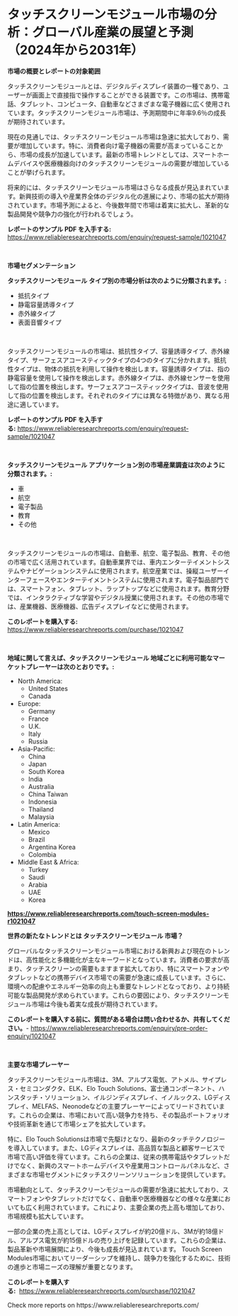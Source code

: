 <p><h1>タッチスクリーンモジュール市場の分析：グローバル産業の展望と予測（2024年から2031年）</h1></p><p><strong>市場の概要とレポートの対象範囲</strong></p>
<p><p>タッチスクリーンモジュールとは、デジタルディスプレイ装置の一種であり、ユーザーが画面上で直接指で操作することができる装置です。この市場は、携帯電話、タブレット、コンピュータ、自動車などさまざまな電子機器に広く使用されています。タッチスクリーンモジュール市場は、予測期間中に年率9.6％の成長が期待されています。</p><p>現在の見通しでは、タッチスクリーンモジュール市場は急速に拡大しており、需要が増加しています。特に、消費者向け電子機器の需要が高まっていることから、市場の成長が加速しています。最新の市場トレンドとしては、スマートホームデバイスや医療機器向けのタッチスクリーンモジュールの需要が増加していることが挙げられます。</p><p>将来的には、タッチスクリーンモジュール市場はさらなる成長が見込まれています。新興技術の導入や産業界全体のデジタル化の進展により、市場の拡大が期待されています。市場予測によると、今後数年間で市場は着実に拡大し、革新的な製品開発や競争力の強化が行われるでしょう。</p></p>
<p><strong>レポートのサンプル PDF を入手する:</strong> <a href="https://www.reliableresearchreports.com/enquiry/request-sample/1021047">https://www.reliableresearchreports.com/enquiry/request-sample/1021047</a></p>
<p>&nbsp;</p>
<p><strong>市場セグメンテーション</strong></p>
<p><strong>タッチスクリーンモジュール タイプ別の市場分析は次のように分類されます。:</strong></p>
<p><ul><li>抵抗タイプ</li><li>静電容量誘導タイプ</li><li>赤外線タイプ</li><li>表面音響タイプ</li></ul></p>
<p>&nbsp;</p>
<p><p>タッチスクリーンモジュールの市場は、抵抗性タイプ、容量誘導タイプ、赤外線タイプ、サーフェスアコースティックタイプの4つのタイプに分かれます。抵抗性タイプは、物体の抵抗を利用して操作を検出します。容量誘導タイプは、指の静電容量を使用して操作を検出します。赤外線タイプは、赤外線センサーを使用して指の位置を検出します。サーフェスアコースティックタイプは、音波を使用して指の位置を検出します。それぞれのタイプには異なる特徴があり、異なる用途に適しています。</p></p>
<p><strong>レポートのサンプル PDF を入手する:</strong>&nbsp;<a href="https://www.reliableresearchreports.com/enquiry/request-sample/1021047">https://www.reliableresearchreports.com/enquiry/request-sample/1021047</a></p>
<p>&nbsp;</p>
<p><strong> タッチスクリーンモジュール アプリケーション別の市場産業調査は次のように分類されます。:</strong></p>
<p><ul><li>車</li><li>航空</li><li>電子製品</li><li>教育</li><li>その他</li></ul></p>
<p>&nbsp;</p>
<p><p>タッチスクリーンモジュールの市場は、自動車、航空、電子製品、教育、その他の市場で広く活用されています。自動車業界では、車内エンターテイメントシステムやナビゲーションシステムに使用されます。航空産業では、操縦ユーザーインターフェースやエンターテイメントシステムに使用されます。電子製品部門では、スマートフォン、タブレット、ラップトップなどに使用されます。教育分野では、インタラクティブな学習やデジタル授業に使用されます。その他の市場では、産業機器、医療機器、広告ディスプレイなどに使用されます。</p></p>
<p><strong>このレポートを購入する:</strong>&nbsp; <a href="https://www.reliableresearchreports.com/purchase/1021047">https://www.reliableresearchreports.com/purchase/1021047</a></p>
<p>&nbsp;</p>
<p><strong>地域に関して言えば、タッチスクリーンモジュール 地域ごとに利用可能なマーケットプレーヤーは次のとおりです。:</strong></p>
<p><ul>
    <li>
        North America:
        <ul>
            <li>United States</li>
            <li>Canada</li>
        </ul>
    </li>
    <li>
        Europe:
        <ul>
            <li>Germany</li>
            <li>France</li>
            <li>U.K.</li>
            <li>Italy</li>
            <li>Russia</li>
        </ul>
    </li>
    <li>
        Asia-Pacific:
        <ul>
            <li>China</li>
            <li>Japan</li>
            <li>South Korea</li>
            <li>India</li>
            <li>Australia</li>
            <li>China Taiwan</li>
            <li>Indonesia</li>
            <li>Thailand</li>
            <li>Malaysia</li>
        </ul>
    </li>
    <li>
        Latin America:
        <ul>
            <li>Mexico</li>
            <li>Brazil</li>
            <li>Argentina Korea</li>
            <li>Colombia</li>
        </ul>
    </li>
    <li>
        Middle East & Africa:
        <ul>
            <li>Turkey</li>
            <li>Saudi</li>
            <li>Arabia</li>
            <li>UAE</li>
            <li>Korea</li>
        </ul>
    </li>
    </ul></p>
<p><strong><a href="https://www.reliableresearchreports.com/touch-screen-modules-r1021047">https://www.reliableresearchreports.com/touch-screen-modules-r1021047</a></strong>&nbsp;</p>
<p><strong>世界の新たなトレンドとは タッチスクリーンモジュール 市場？</strong></p>
<p><p>グローバルなタッチスクリーンモジュール市場における新興および現在のトレンドは、高性能化と多機能化が主なキーワードとなっています。消費者の要求が高まり、タッチスクリーンの需要もますます拡大しており、特にスマートフォンやタブレットなどの携帯デバイス市場での需要が急速に成長しています。さらに、環境への配慮やエネルギー効率の向上も重要なトレンドとなっており、より持続可能な製品開発が求められています。これらの要因により、タッチスクリーンモジュール市場は今後も着実な成長が期待されています。 </p></p>
<p><strong>このレポートを購入する前に、質問がある場合は問い合わせるか、共有してください。</strong>- <a href="https://www.reliableresearchreports.com/enquiry/pre-order-enquiry/1021047">https://www.reliableresearchreports.com/enquiry/pre-order-enquiry/1021047</a></p>
<p>&nbsp;</p>
<p><strong>主要な市場プレーヤー</strong></p>
<p><p>タッチスクリーンモジュール市場は、3M、アルプス電気、アトメル、サイプレス・セミコンダクタ、ELK、Elo Touch Solutions、富士通コンポーネント、ハンスタッチ・ソリューション、イルジンディスプレイ、イノルックス、LGディスプレイ、MELFAS、Neonodeなどの主要プレーヤーによってリードされています。これらの企業は、市場において高い競争力を持ち、その製品ポートフォリオや技術革新を通じて市場シェアを拡大しています。</p><p>特に、Elo Touch Solutionsは市場で先駆けとなり、最新のタッチテクノロジーを導入しています。また、LGディスプレイは、高品質な製品と顧客サービスで市場で高い評価を得ています。これらの企業は、従来の携帯電話やタブレットだけでなく、新興のスマートホームデバイスや産業用コントロールパネルなど、さまざまな市場セグメントにタッチスクリーンソリューションを提供しています。</p><p>市場動向として、タッチスクリーンモジュールの需要が急速に拡大しており、スマートフォンやタブレットだけでなく、自動車や医療機器などの様々な産業においても広く利用されています。これにより、主要企業の売上高も増加しており、市場規模も拡大しています。</p><p>一部の企業の売上高としては、LGディスプレイが約20億ドル、3Mが約18億ドル、アルプス電気が約15億ドルの売り上げを記録しています。これらの企業は、製品革新や市場展開により、今後も成長が見込まれています。 Touch Screen Modules市場においてリーダーシップを維持し、競争力を強化するために、技術の進歩と市場ニーズの理解が重要となります。</p></p>
<p><strong>このレポートを購入する:</strong>&nbsp;&nbsp;<a href="https://www.reliableresearchreports.com/purchase/1021047">https://www.reliableresearchreports.com/purchase/1021047</a></p>
<p>Check more reports on https://www.reliableresearchreports.com/</p>